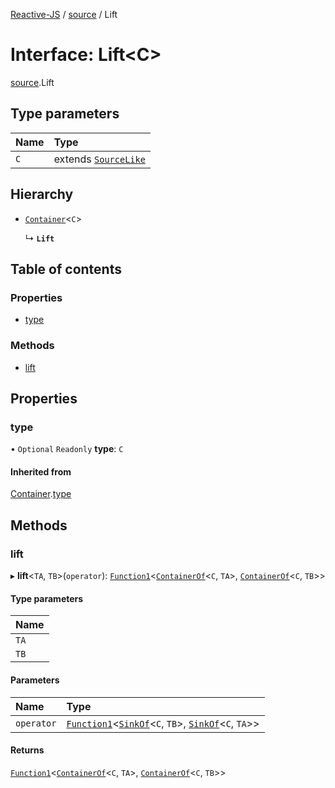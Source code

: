 [Reactive-JS](../README.md) / [source](../modules/source.md) / Lift

# Interface: Lift<C\>

[source](../modules/source.md).Lift

## Type parameters

| Name | Type |
| :------ | :------ |
| `C` | extends [`SourceLike`](source.SourceLike.md) |

## Hierarchy

- [`Container`](container.Container.md)<`C`\>

  ↳ **`Lift`**

## Table of contents

### Properties

- [type](source.Lift.md#type)

### Methods

- [lift](source.Lift.md#lift)

## Properties

### type

• `Optional` `Readonly` **type**: `C`

#### Inherited from

[Container](container.Container.md).[type](container.Container.md#type)

## Methods

### lift

▸ **lift**<`TA`, `TB`\>(`operator`): [`Function1`](../modules/functions.md#function1)<[`ContainerOf`](../modules/container.md#containerof)<`C`, `TA`\>, [`ContainerOf`](../modules/container.md#containerof)<`C`, `TB`\>\>

#### Type parameters

| Name |
| :------ |
| `TA` |
| `TB` |

#### Parameters

| Name | Type |
| :------ | :------ |
| `operator` | [`Function1`](../modules/functions.md#function1)<[`SinkOf`](../modules/source.md#sinkof)<`C`, `TB`\>, [`SinkOf`](../modules/source.md#sinkof)<`C`, `TA`\>\> |

#### Returns

[`Function1`](../modules/functions.md#function1)<[`ContainerOf`](../modules/container.md#containerof)<`C`, `TA`\>, [`ContainerOf`](../modules/container.md#containerof)<`C`, `TB`\>\>
